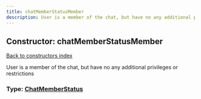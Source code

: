 ```yaml
---
title: chatMemberStatusMember
description: User is a member of the chat, but have no any additional privileges or restrictions
---
```

## Constructor: chatMemberStatusMember  
[Back to constructors index](index.md)



User is a member of the chat, but have no any additional privileges or restrictions




### Type: [ChatMemberStatus](../types/ChatMemberStatus.md)


